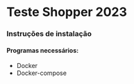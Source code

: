 # Teste Shopper 2023

### Instruções de instalação

#### Programas necessários:

* Docker
* Docker-compose
